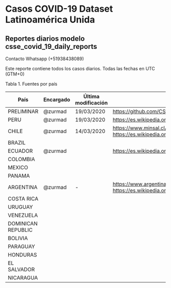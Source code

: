 # Casos COVID-19 Dataset Latinoamérica Unida

## Reportes diarios modelo csse_covid_19_daily_reports

Contacto Whatsapp (+51938438089)

Este reporte contiene todos los casos diarios. Todas las fechas en UTC (GTM+0)



Tabla 1. Fuentes por país

País | Encargado | Última modificación | Fuente
--- | --- | --- | --- 
PRELIMINAR | @zurmad | 19/03/2020 | https://github.com/CSSEGISandData/COVID-19
PERU | @zurmad | 19/03/2020 | https://es.wikipedia.org/wiki/Pandemia_de_enfermedad_por_coronavirus_de_2020_en_Per%C3%BA
CHILE | @zurmad | 14/03/2020 | https://www.minsal.cl/nuevo-coronavirus-2019-ncov/casos-confirmados-en-chile-covid-19/ https://es.wikipedia.org/wiki/Pandemia_de_enfermedad_por_coronavirus_de_2020_en_Chile
BRAZIL | | |
ECUADOR | @zurmad | | https://es.wikipedia.org/wiki/Pandemia_de_enfermedad_por_coronavirus_de_2020_en_Ecuador
COLOMBIA | | |
MEXICO | | |
PANAMA | | |
ARGENTINA | @zurmad | - | https://www.argentina.gob.ar/coronavirus/informe-diario https://es.wikipedia.org/wiki/Pandemia_de_enfermedad_por_coronavirus_de_2020_en_Argentina
COSTA RICA | | |
URUGUAY | | |
VENEZUELA | | |
DOMINICAN REPUBLIC |  | |
BOLIVIA | | |
PARAGUAY | | |
HONDURAS | | |
EL SALVADOR | | |
NICARAGUA | | |
